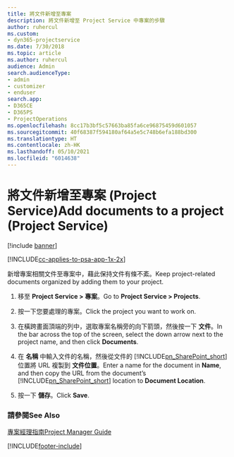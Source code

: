 ```yaml
---
title: 將文件新增至專案
description: 將文件新增至 Project Service 中專案的步驟
author: ruhercul
ms.custom:
- dyn365-projectservice
ms.date: 7/30/2018
ms.topic: article
ms.author: ruhercul
audience: Admin
search.audienceType:
- admin
- customizer
- enduser
search.app:
- D365CE
- D365PS
- ProjectOperations
ms.openlocfilehash: 8cc17b3bf5c57663ba85fa6ce96875459d601057
ms.sourcegitcommit: 40f68387f594180af64a5e5c748b6efa188bd300
ms.translationtype: HT
ms.contentlocale: zh-HK
ms.lasthandoff: 05/10/2021
ms.locfileid: "6014638"
---
```

# <a name="add-documents-to-a-project-project-service"></a><span data-ttu-id="dbaf3-103">將文件新增至專案 (Project Service)</span><span class="sxs-lookup"><span data-stu-id="dbaf3-103">Add documents to a project (Project Service)</span></span>

[!include [banner](../includes/psa-now-project-operations.md)]

[!INCLUDE[cc-applies-to-psa-app-1x-2x](../includes/cc-applies-to-psa-app-1x-2x.md)]

<span data-ttu-id="dbaf3-104">新增專案相關文件至專案中，藉此保持文件有條不紊。</span><span class="sxs-lookup"><span data-stu-id="dbaf3-104">Keep project-related documents organized by adding them to your project.</span></span>  
  
1. <span data-ttu-id="dbaf3-105">移至 **Project Service > 專案**。</span><span class="sxs-lookup"><span data-stu-id="dbaf3-105">Go to **Project Service > Projects**.</span></span>  
  
2. <span data-ttu-id="dbaf3-106">按一下您要處理的專案。</span><span class="sxs-lookup"><span data-stu-id="dbaf3-106">Click the project you want to work on.</span></span>  
  
3. <span data-ttu-id="dbaf3-107">在橫跨畫面頂端的列中，選取專案名稱旁的向下箭頭，然後按一下 **文件**。</span><span class="sxs-lookup"><span data-stu-id="dbaf3-107">In the bar across the top of the screen, select the down arrow next to the project name, and then click **Documents**.</span></span>  
  
4. <span data-ttu-id="dbaf3-108">在 **名稱** 中輸入文件的名稱，然後從文件的 [!INCLUDE[pn_SharePoint_short](../includes/pn-sharepoint-short.md)] 位置將 URL 複製到 **文件位置**。</span><span class="sxs-lookup"><span data-stu-id="dbaf3-108">Enter a name for the document in **Name**,  and then copy the URL from the document’s [!INCLUDE[pn_SharePoint_short](../includes/pn-sharepoint-short.md)] location to **Document Location**.</span></span>  
  
5. <span data-ttu-id="dbaf3-109">按一下 **儲存**。</span><span class="sxs-lookup"><span data-stu-id="dbaf3-109">Click **Save**.</span></span>  
  
### <a name="see-also"></a><span data-ttu-id="dbaf3-110">請參閱</span><span class="sxs-lookup"><span data-stu-id="dbaf3-110">See Also</span></span>  
 [<span data-ttu-id="dbaf3-111">專案經理指南</span><span class="sxs-lookup"><span data-stu-id="dbaf3-111">Project Manager Guide</span></span>](../psa/project-manager-guide.md)


[!INCLUDE[footer-include](../includes/footer-banner.md)]